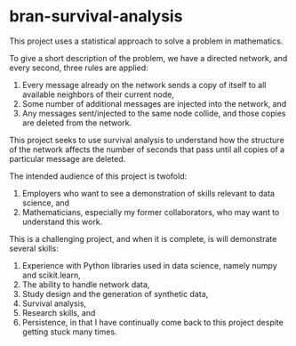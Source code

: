 # bran-survival-analysis
This project uses a statistical approach to solve a problem in mathematics. 

To give a short description of the problem, we have a directed network, and every second, three rules are applied:
  1) Every message already on the network sends a copy of itself to all available neighbors of their current node,
  2) Some number of additional messages are injected into the network, and
  3) Any messages sent/injected to the same node collide, and those copies are deleted from the network.

This project seeks to use survival analysis to understand how the structure of the network affects the number of seconds that pass until all copies of a particular message are deleted.

The intended audience of this project is twofold:
  1) Employers who want to see a demonstration of skills relevant to data science, and 
  2) Mathematicians, especially my former collaborators, who may want to understand this work.

This is a challenging project, and when it is complete, is will demonstrate several skills:
  1) Experience with Python libraries used in data science, namely numpy and scikit.learn,
  2) The ability to handle network data,
  3) Study design and the generation of synthetic data,
  3) Survival analysis,
  4) Research skills, and
  5) Persistence, in that I have continually come back to this project despite getting stuck many times.